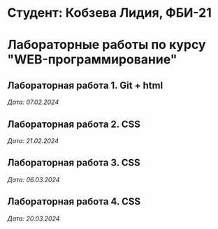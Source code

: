 # Студент: Кобзева Лидия, ФБИ-21

# Лабораторные работы по курсу "WEB-программирование"

## Лабораторная работа 1. Git + html

*Дата: 07.02.2024*

## Лабораторная работа 2. CSS

*Дата: 21.02.2024*

## Лабораторная работа 3. CSS

*Дата: 06.03.2024*

## Лабораторная работа 4. CSS

*Дата: 20.03.2024*